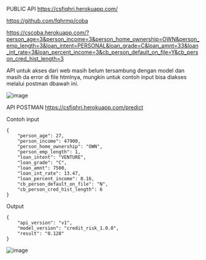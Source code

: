 PUBLIC API https://csfiqhri.herokuapp.com/

https://github.com/fqhrmp/coba

https://cscoba.herokuapp.com/?person_age=3&person_income=3&person_home_ownership=OWN&person_emp_length=3&loan_intent=PERSONAL&loan_grade=C&loan_amnt=33&loan_int_rate=3&loan_percent_income=3&cb_person_default_on_file=Y&cb_person_cred_hist_length=3

API untuk akses dari web masih belum tersambung dengan model dan masih da error di file htmlnya, mungkin untuk contoh input bisa diakses melalui postman dbawah ini.

![image](https://user-images.githubusercontent.com/43493631/133956411-1462d047-cf80-4324-9baf-9c743bb6d0a4.png)


API POSTMAN https://csfiqhri.herokuapp.com/predict


Contoh input
```
{
    "person_age": 27,
    "person_income": 47900,
    "person_home_ownership": "OWN",
    "person_emp_length": 1,
    "loan_intent": "VENTURE",
    "loan_grade": "C",
    "loan_amnt": 7500,
    "loan_int_rate": 13.47,
    "loan_percent_income": 0.16,
    "cb_person_default_on_file": "N",
    "cb_person_cred_hist_length": 6
}
```

Output
```
{
    "api_version": "v1",
    "model_version": "credit_risk_1.0.0",
    "result": "0.128"
}
```
![image](https://user-images.githubusercontent.com/43493631/133956366-8dcfead0-c9a8-498b-8446-5860905fc4c4.png)



